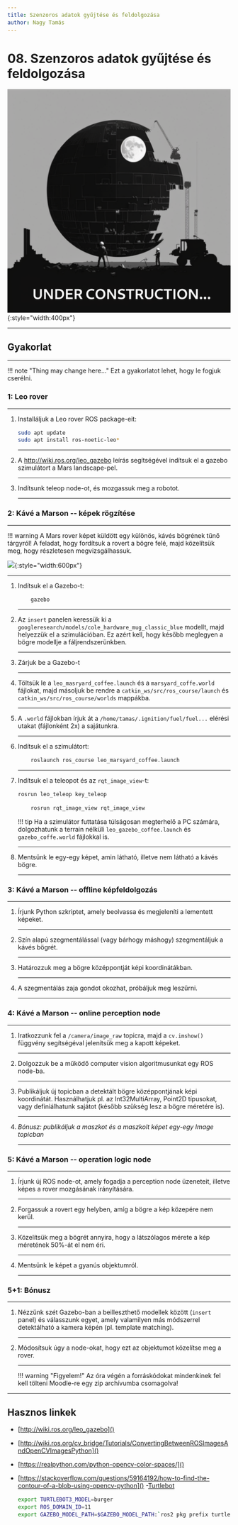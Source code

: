 ```yaml
---
title: Szenzoros adatok gyűjtése és feldolgozása
author: Nagy Tamás
---
```


# 08. Szenzoros adatok gyűjtése és feldolgozása

![](img/under_construction.png){:style="width:400px"}

---


## Gyakorlat

---

!!! note "Thing may change here..."
    Ezt a gyakorlatot lehet, hogy le fogjuk cserélni.



### 1: Leo rover

---

1. Installáljuk a Leo rover ROS package-eit:

    ```bash
    sudo apt update
    sudo apt install ros-noetic-leo*
    ```
    
    ---

2. A http://wiki.ros.org/leo_gazebo leírás segítségével indítsuk el a gazebo szimulátort a Mars landscape-pel.

    ---
    
3. Indítsunk teleop node-ot, és mozgassuk meg a robotot.

    ---

### 2: Kávé a Marson -- képek rögzítése

---

!!! warning
    A Mars rover képet küldött egy különös, kávés bögrének tűnő tárgyról! A feladat, hogy fordítsuk a rovert a bögre felé, majd közelítsük meg, hogy részletesen megvizsgálhassuk.


![](img/coffee.png){:style="width:600px"}

---

1. Indítsuk el a Gazebo-t:

    ```bash
        gazebo
    ```
    
    ---
    
2. Az `insert` panelen keressük ki a `googleresearch/models/cole_hardware_mug_classic_blue` modellt, majd helyezzük el a szimulációban. Ez azért kell, hogy később meglegyen a bögre modellje a fáljrendszerünkben.

    ---
    
3. Zárjuk be a Gazebo-t

    
    ---
   
4. Töltsük le a `leo_masryard_coffee.launch` és a `marsyard_coffe.world` fájlokat, majd másoljuk be rendre a `catkin_ws/src/ros_course/launch` és `catkin_ws/src/ros_course/worlds` mappákba.

    ---

5. A `.world` fájlokban írjuk át a `/home/tamas/.ignition/fuel/fuel...` elérési utakat (fájlonként 2x) a sajátunkra.

    ---
    
6. Indítsuk el a szimulátort:

    ```bash
        roslaunch ros_course leo_marsyard_coffee.launch
    ```
    
    ---
    
3. Indítsuk el a teleopot és az `rqt_image_view`-t:

    ```bash
    rosrun leo_teleop key_teleop
    ```
        
    ```bash
        rosrun rqt_image_view rqt_image_view
    ```

    !!! tip
        Ha a szimulátor futtatása túlságosan megterhelő a PC számára, dolgozhatunk a terrain nélküli `leo_gazebo_coffee.launch` és `gazebo_coffe.world` fájlokkal is.

    ---

4. Mentsünk le egy-egy képet, amin látható, illetve nem látható a kávés bögre. 

    ---
    
### 3: Kávé a Marson -- offline képfeldolgozás

---

1. Írjunk Python szkriptet, amely beolvassa és megjeleníti a lementett képeket.

    ---
    
2. Szín alapú szegmentálással (vagy bárhogy máshogy) szegmentáljuk a kávés bögrét.

    ---

3. Határozzuk meg a bögre középpontját képi koordinátákban.

    ---
    
4. A szegmentálás zaja gondot okozhat, próbáljuk meg leszűrni.

    ---

### 4: Kávé a Marson -- online perception node

---

1. Iratkozzunk fel a `/camera/image_raw` topicra, majd a `cv.imshow()` függvény segítségéval jelenítsük meg a kapott képeket.

    ---
    
2. Dolgozzuk be a működő computer vision algoritmusunkat egy ROS node-ba.

    ---
    
3. Publikáljuk új topicban a detektált bögre középpontjának képi koordinátát. Használhatjuk pl. az Int32MultiArray, Point2D típusokat, vagy definiálhatunk sajátot (később szükség lesz a bögre méretére is).

    ---
    
4. *Bónusz: publikáljuk a maszkot és a maszkolt képet egy-egy Image topicban*

    ---
    
### 5: Kávé a Marson -- operation logic node

---
    
1. Írjunk új ROS node-ot, amely fogadja a perception node üzeneteit, illetve képes a rover mozgásának irányítására.

    ---

2. Forgassuk a rovert egy helyben, amíg a bögre a kép közepére nem kerül.

    ---
    
3. Közelítsük meg a bögrét annyira, hogy a látszólagos mérete a kép méretének 50%-át el nem éri.

    ---

4. Mentsünk le képet a gyanús objektumról.

    ---

### 5+1: Bónusz

---

1. Nézzünk szét Gazebo-ban a beilleszthető modellek között (`insert` panel) és válasszunk egyet, amely valamilyen más módszerrel detektálható a kamera képén (pl. template matching).

    ---
    
2. Módosítsuk úgy a node-okat, hogy ezt az objektumot közelítse meg a rover.

    ---

    !!! warning "Figyelem!"
        Az óra végén a forráskódokat mindenkinek fel kell tölteni Moodle-re egy zip archívumba csomagolva!


---

## Hasznos linkek

- [http://wiki.ros.org/leo_gazebo]()
- [http://wiki.ros.org/cv_bridge/Tutorials/ConvertingBetweenROSImagesAndOpenCVImagesPython]()
- [https://realpython.com/python-opencv-color-spaces/]()
- [https://stackoverflow.com/questions/59164192/how-to-find-the-contour-of-a-blob-using-opencv-python]()
-[Turtlebot](https://ros2-industrial-workshop.readthedocs.io/en/latest/_source/navigation/ROS2-Turtlebot.html)


    ```bash
    export TURTLEBOT3_MODEL=burger
    export ROS_DOMAIN_ID=11
    export GAZEBO_MODEL_PATH=$GAZEBO_MODEL_PATH:`ros2 pkg prefix turtlebot3_gazebo `/share/ turtlebot3_gazebo/models/
    ```









